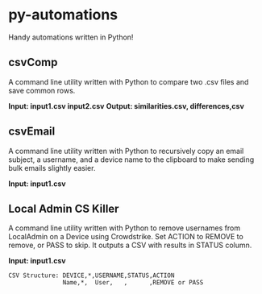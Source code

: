 # py-automations
Handy automations written in Python!

## csvComp
A command line utility written with Python to compare two .csv files and save common rows.

**Input: input1.csv input2.csv**
**Output: similarities.csv, differences,csv**

## csvEmail
A command line utility written with Python to recursively copy an email subject, a username, and a device name to the clipboard to make sending bulk emails slightly easier.

**Input: input1.csv**

## Local Admin CS Killer
A command line utility written with Python to remove usernames from LocalAdmin on a Device using Crowdstrike. Set ACTION to REMOVE to remove, or PASS to skip. It outputs a CSV with results in STATUS column.

**Input: input1.csv**
```
CSV Structure: DEVICE,*,USERNAME,STATUS,ACTION
               Name,*,  User,   ,      ,REMOVE or PASS
```

